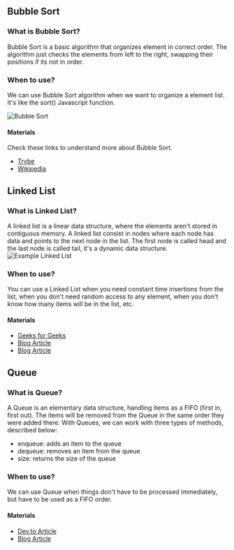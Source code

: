 ## Bubble Sort

### What is Bubble Sort?

Bubble Sort is a basic algorithm that organizes element in correct order.
The algorithm just checks the elements from left to the right, swapping
their positions if its not in order.

### When to use?

We can use Bubble Sort algorithm when we want to organize a element list.
It's like the sort() Javascript function.

![Bubble Sort](https://lh5.googleusercontent.com/_oLwPF5ZvaZZ4pGD-HvSUSw6nTwwHjUwcLpNigUvb24-PKNwjMUwXcWYWf2wp4HopzHkh9JVmZd_AFYP4HjSYelidbw4FRo1fHrWV3KxbFM13xlRLALb-y-EbLhEmln11lhwEZPV)

#### Materials

Check these links to understand more about Bubble Sort.

- [Trybe](https://blog.betrybe.com/tecnologia/bubble-sort-tudo-sobre/)
- [Wikipedia](https://pt.wikipedia.org/wiki/Bubble_sort)

## Linked List

### What is Linked List?

A linked list is a linear data structure, where the elements aren't stored
in contiguous memory. A linked list consist in nodes where each node has data and points
to the next node in the list. The first node is called head and the last node is called tail, it's a
dynamic data structure.
![Example Linked List](https://media.geeksforgeeks.org/wp-content/cdn-uploads/gq/2013/03/Linkedlist.png)

### When to use?

You can use a Linked List when you need constant time insertions from the list, when you don't need
random access to any element, when you don't know how many items will be in the list, etc.

#### Materials

- [Geeks for Geeks](https://www.geeksforgeeks.org/data-structures/linked-list/)
- [Blog Article](https://javascript.plainenglish.io/build-a-linked-list-in-typescript-78a4414d140e)
- [Blog Article](https://ricardoborges.dev/data-structures-in-typescript-linked-list)

## Queue

### What is Queue?

A Queue is an elementary data structure, handling items as a FIFO
(first in, first out). The items will be removed from the Queue in the same order they
were added there. With Queues, we can work with three types of methods, described below:

- enqueue: adds an item to the queue
- dequeue: removes an item from the queue
- size: returns the size of the queue

### When to use?

We can use Queue when things don't have to be processed immediately, but have to be used as a FIFO order.

#### Materials

- [Dev.to Article](https://dev.to/glebirovich/typescript-data-structures-stack-and-queue-hld#queue)
- [Blog Article](https://javascript.plainenglish.io/how-to-make-a-queue-in-typescript-b56416970670)
